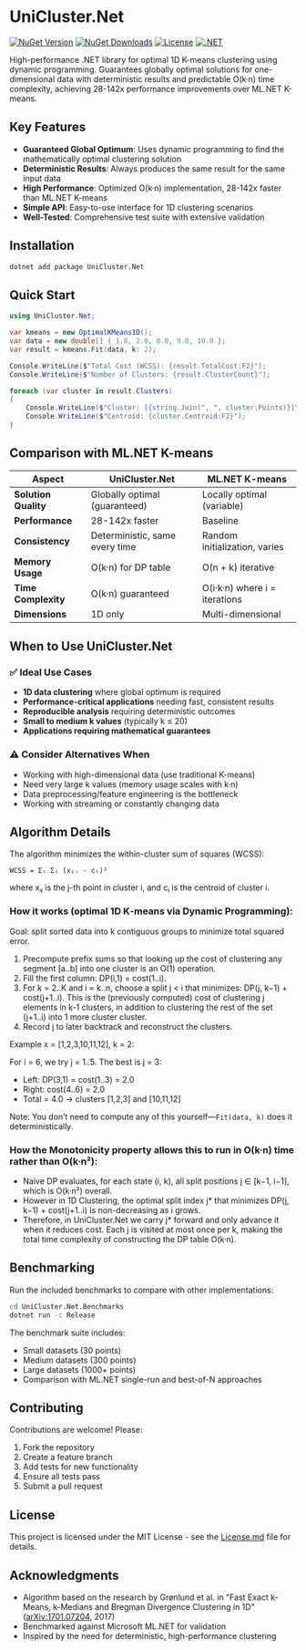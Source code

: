 # UniCluster.Net

[![NuGet Version](https://img.shields.io/nuget/v/UniCluster.Net.svg)](https://www.nuget.org/packages/UniCluster.Net)
[![NuGet Downloads](https://img.shields.io/nuget/dt/UniCluster.Net.svg)](https://www.nuget.org/packages/UniCluster.Net)
[![License](https://img.shields.io/badge/License-MIT-blue.svg)](License.md)
[![.NET](https://img.shields.io/badge/.NET-8.0-512BD4?logo=dotnet&logoColor=white)](https://dotnet.microsoft.com/en-us/download/dotnet/8.0)

High-performance .NET library for optimal 1D K-means clustering using dynamic programming. Guarantees globally optimal solutions for one-dimensional data with deterministic results and predictable O(k·n) time complexity, achieving 28-142x performance improvements over ML.NET K-means.

## Key Features

- **Guaranteed Global Optimum**: Uses dynamic programming to find the mathematically optimal clustering solution
- **Deterministic Results**: Always produces the same result for the same input data
- **High Performance**: Optimized O(k·n) implementation, 28-142x faster than ML.NET K-means
- **Simple API**: Easy-to-use interface for 1D clustering scenarios
- **Well-Tested**: Comprehensive test suite with extensive validation

## Installation

```bash
dotnet add package UniCluster.Net
```

## Quick Start

```csharp
using UniCluster.Net;

var kmeans = new OptimalKMeans1D();
var data = new double[] { 1.0, 2.0, 8.0, 9.0, 10.0 };
var result = kmeans.Fit(data, k: 2);

Console.WriteLine($"Total Cost (WCSS): {result.TotalCost:F2}");
Console.WriteLine($"Number of Clusters: {result.ClusterCount}");

foreach (var cluster in result.Clusters)
{
    Console.WriteLine($"Cluster: [{string.Join(", ", cluster.Points)}]");
    Console.WriteLine($"Centroid: {cluster.Centroid:F2}");
}
```

## Comparison with ML.NET K-means

| Aspect | UniCluster.Net | ML.NET K-means |
|--------|---------------|-------------------|
| **Solution Quality** | Globally optimal (guaranteed) | Locally optimal (variable) |
| **Performance** | 28-142x faster | Baseline |
| **Consistency** | Deterministic, same every time | Random initialization, varies |
| **Memory Usage** | O(k·n) for DP table | O(n + k) iterative |
| **Time Complexity** | O(k·n) guaranteed | O(i·k·n) where i = iterations |
| **Dimensions** | 1D only | Multi-dimensional |


## When to Use UniCluster.Net

### ✅ Ideal Use Cases
- **1D data clustering** where global optimum is required
- **Performance-critical applications** needing fast, consistent results
- **Reproducible analysis** requiring deterministic outcomes
- **Small to medium k values** (typically k ≤ 20)
- **Applications requiring mathematical guarantees**

### ⚠️ Consider Alternatives When
- Working with high-dimensional data (use traditional K-means)
- Need very large k values (memory usage scales with k·n)
- Data preprocessing/feature engineering is the bottleneck
- Working with streaming or constantly changing data

## Algorithm Details

The algorithm minimizes the within-cluster sum of squares (WCSS):
```
WCSS = Σᵢ Σⱼ (xᵢⱼ - cᵢ)²
```
where xᵢⱼ is the j-th point in cluster i, and cᵢ is the centroid of cluster i.

### How it works (optimal 1D K‑means via Dynamic Programming):

Goal: split sorted data into k contiguous groups to minimize total squared error.

1) Precompute prefix sums so that looking up the cost of clustering any segment [a..b] into one cluster is an O(1) operation.
2) Fill the first column: DP(i,1) = cost(1..i).
3) For k = 2..K and i = k..n, choose a split j < i that minimizes:
   DP(j, k−1) + cost(j+1..i). This is the (previously computed) cost of clustering j elements in k-1 clusters, in addition to clustering the rest of the set (j+1..i) into 1 more cluster cluster.
4) Record j to later backtrack and reconstruct the clusters.

Example x = [1,2,3,10,11,12], k = 2:

For i = 6, we try j = 1..5. The best is j = 3:
- Left: DP(3,1) = cost(1..3) = 2.0
- Right: cost(4..6) = 2.0
- Total = 4.0 → clusters [1,2,3] and [10,11,12]

Note: You don’t need to compute any of this yourself—`Fit(data, k)` does it deterministically.

### How the Monotonicity property allows this to run in O(k·n) time rather than O(k·n²):

- Naive DP evaluates, for each state (i, k), all split positions j ∈ [k−1, i−1], which is O(k·n²) overall.
- However in 1D Clustering, the optimal split index j* that minimizes DP(j, k−1) + cost(j+1..i) is non-decreasing as i grows. 
- Therefore, in UniCluster.Net we carry j* forward and only advance it when it reduces cost. Each j is visited at most once per k, making the total time complexity of constructing the DP table O(k·n).

## Benchmarking

Run the included benchmarks to compare with other implementations:

```bash
cd UniCluster.Net.Benchmarks
dotnet run -c Release
```

The benchmark suite includes:
- Small datasets (30 points)
- Medium datasets (300 points) 
- Large datasets (1000+ points)
- Comparison with ML.NET single-run and best-of-N approaches

## Contributing

Contributions are welcome! Please:

1. Fork the repository
2. Create a feature branch
3. Add tests for new functionality
4. Ensure all tests pass
5. Submit a pull request

## License

This project is licensed under the MIT License - see the [License.md](License.md) file for details.

## Acknowledgments

- Algorithm based on the research by Grønlund et al. in "Fast Exact k-Means, k-Medians and Bregman Divergence Clustering in 1D" ([arXiv:1701.07204](https://arxiv.org/abs/1701.07204), 2017)
- Benchmarked against Microsoft ML.NET for validation
- Inspired by the need for deterministic, high-performance clustering